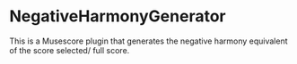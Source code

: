 # NegativeHarmonyGenerator
This is a Musescore plugin that generates the negative harmony equivalent of the score selected/ full score.
